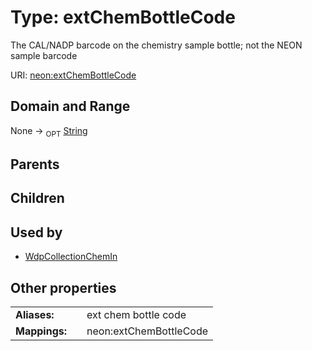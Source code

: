 
# Type: extChemBottleCode


The CAL/NADP barcode on the chemistry sample bottle; not the NEON sample barcode

URI: [neon:extChemBottleCode](https://data.neonscience.org/extChemBottleCode)


## Domain and Range

None ->  <sub>OPT</sub> [String](types/String.md)

## Parents


## Children


## Used by

 * [WdpCollectionChemIn](WdpCollectionChemIn.md)

## Other properties

|  |  |  |
| --- | --- | --- |
| **Aliases:** | | ext chem bottle code |
| **Mappings:** | | neon:extChemBottleCode |

